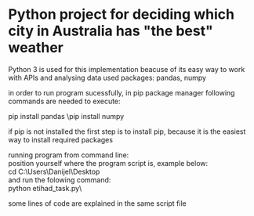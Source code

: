 # Python project for deciding which city in Australia has "the best" weather

Python 3 is used for this implementation beacuse of its easy way to work with APIs and analysing data
used packages: pandas, numpy

in order to run program sucessfully, in pip package manager following commands are needed to execute:

pip install pandas \pip install numpy

if pip is not installed the first step is to install pip, because it is the easiest way to install required packages

running program from command line:\
position yourself where the program script is, example below:\
cd C:\Users\Danijel\Desktop\
and run the folowing command:\
python etihad_task.py\

some lines of code are explained in the same script file
